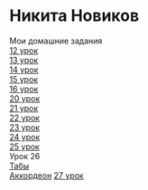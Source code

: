 # Никита Новиков
Мои домашние задания  
[12 урок](https://nikefx.github.io/lesson12/ "Домашняя работа 12")  
[13 урок](https://nikefx.github.io/lesson13/src/ "Домашняя работа 13")  
[14 урок](https://nikefx.github.io/lesson14/src/ "Домашняя работа 14")  
[15 урок](https://nikefx.github.io/fonts-viewer/ "Домашняя работа 15")  
[16 урок](https://nikefx.github.io/lesson14/src/ "Домашняя работа 16")  
[20 урок](https://nikefx.github.io/LESSON20/ "Домашняя работа 20")  
[21 урок](https://nikefx.github.io/Урок%2021/lesson15/src/ "Домашняя работа 21")  
[22 урок](https://nikefx.github.io/less22/src/ "Домашняя работа 22")  
[23 урок](https://nikefx.github.io/less23/lesson15/src/ "Домашняя работа 23")  
[24 урок](https://nikefx.github.io/index.html "Домашняя работа 24")  
[25 урок](https://nikefx.github.io/less25/src/ "Домашняя работа 25")  
Урок 26  
[Табы](https://nikefx.github.io/less26/src/ "Домашняя работа 26")  
[Аккордеон](https://nikefx.github.io/less26(1)/src/ "Домашняя работа 26") 
[27 урок](Nikefx.github.io/less27/src/ "Домашняя работа 27")  



